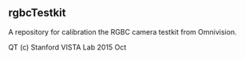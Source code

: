 rgbcTestkit
-------------------

A repository for calibration the RGBC camera testkit from Omnivision.

QT (c) Stanford VISTA Lab
2015 Oct
